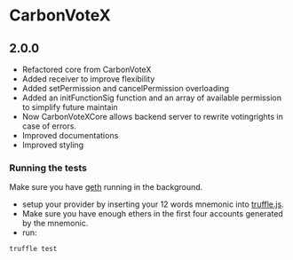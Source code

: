 # CarbonVoteX
## 2.0.0
* Refactored core from CarbonVoteX
* Added receiver to improve flexibility
* Added setPermission and cancelPermission overloading
* Added an initFunctionSig function and an array of available permission to simplify future maintain
* Now CarbonVoteXCore allows backend server to rewrite votingrights in case of errors.
* Improved documentations
* Improved styling

### Running the tests
Make sure you have [geth](https://github.com/ethereum/go-ethereum/wiki/Installation-Instructions-for-Ubuntu) running in the background.
* setup your provider by inserting your 12 words mnemonic into [truffle.js](https://github.com/ventureum/CarbonVoteX/blob/master/truffle.js).
* Make sure you have enough ethers in the first four accounts generated by the mnemonic.
* run:
```
truffle test
```
